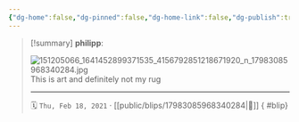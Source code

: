 ```yaml
---
{"dg-home":false,"dg-pinned":false,"dg-home-link":false,"dg-publish":true,"tags":["dgblip"],"disabled rules":["yaml-title","yaml-title-alias","file-name-heading"],"title":"philipp on instagram @ 2021-02-18","created-date":"2021-02-18T08:16:00","updated-date":"2025-05-02T17:43:08","dg-path":"blips/17983085968340284.md","permalink":"/blips/17983085968340284/","dgPassFrontmatter":true}
---
```


> [!summary] **philipp**:
>
> ![151205066_1641452899371535_4156792851218671920_n_17983085968340284.jpg](/img/user/attachments/151205066_1641452899371535_4156792851218671920_n_17983085968340284.jpg)
> This is art and definitely not my rug
> - - -
>
> 🗓️ `Thu, Feb 18, 2021` · [[public/blips/17983085968340284\|🔗]]
{ #blip}

